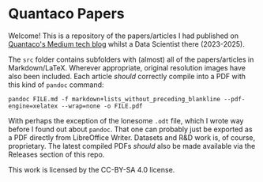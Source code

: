 # Quantaco Papers
Welcome! This is a repository of the papers/articles I had published on [Quantaco's Medium tech blog](https://medium.com/@quantaco_rahuls) whilst a Data Scientist there (2023-2025).

The `src` folder contains subfolders with (almost) all of the papers/articles in Markdown/LaTeX. Wherever appropriate, original resolution images have also been included. Each article _should_ correctly compile into a PDF with this kind of `pandoc` command:

```shell
pandoc FILE.md -f markdown+lists_without_preceding_blankline --pdf-engine=xelatex --wrap=none -o FILE.pdf
```

With perhaps the exception of the lonesome `.odt` file, which I wrote way before I found out about `pandoc`. That one can probably just be exported as a PDF directly from LibreOffice Writer. Datasets and R&D work is, of course, proprietary. The latest compiled PDFs _should_ also be made available via the Releases section of this repo.

This work is licensed by the CC-BY-SA 4.0 license.